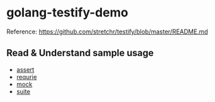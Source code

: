# golang-testify-demo

Reference: https://github.com/stretchr/testify/blob/master/README.md

## Read & Understand sample usage

- [assert](./assert_test.go)
- [requrie](./requrie_test.go)
- [mock](./mock_test.go)
- [suite](./suite_test.go)
